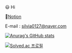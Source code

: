 :smiley: Hi

:open_file_folder:[Notion](https://itsmejieun.notion.site/JIEUN-PARK-e8839e35688141468f1cb299240a42df)

E-mail : silvia0127@naver.com



[![Anurag's GitHub stats](https://github-readme-stats.vercel.app/api?username=JIEUNNN27)](https://github.com/anuraghazra/github-readme-stats)

[![Solved.ac
프로필](http://mazassumnida.wtf/api/v2/generate_badge?boj=icecream7593)](https://solved.ac/icecream7593)